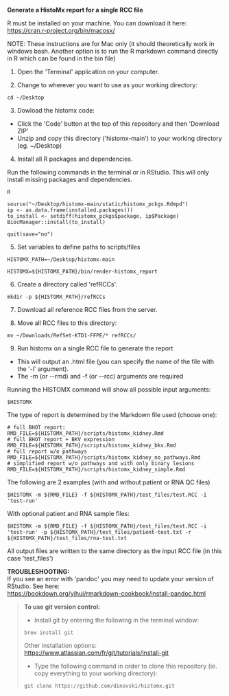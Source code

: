 **Generate a HistoMx report for a single RCC file**

R must be installed on your machine. You can download it here:  
https://cran.r-project.org/bin/macosx/

NOTE: These instructions are for Mac only (it should theoretically work in windows bash. Another option is to run the R markdown command directly in R which can be found in the bin file) 

1. Open the 'Terminal' application on your computer.

2. Change to wherever you want to use as your working directory:
```
cd ~/Desktop
```

3. Dowload the histomx code:  
* Click the 'Code' button at the top of this repository and then 'Download ZIP'
* Unzip and copy this directory ('histomx-main') to your working directory (eg. ~/Desktop)

4. Install all R packages and dependencies.  

Run the following commands in the terminal or in RStudio. This will only install missing packages and dependencies.  

```
R

source("~/Desktop/histomx-main/static/histomx_pckgs.Rdmpd")
ip <- as.data.frame(installed.packages())
to_install <- setdiff(histomx_pckgs$package, ip$Package)
BiocManager::install(to_install) 

quit(save="no")
```

5. Set variables to define paths to scripts/files
```
HISTOMX_PATH=~/Desktop/histomx-main  

HISTOMX=${HISTOMX_PATH}/bin/render-histomx_report  
```

6. Create a directory called 'refRCCs'.
```
mkdir -p ${HISTOMX_PATH}/refRCCs
```

7. Download all reference RCC files from the server.  

8. Move all RCC files to this directory:
```
mv ~/Downloads/RefSet-KTD1-FFPE/* refRCCs/
```

9. Run histomx on a single RCC file to generate the report
* This will output an .html file (you can specify the name of the file with the '-i' argument).
* The -m (or --rmd) and -f (or --rcc) arguments are required

Running the HISTOMX command will show all possible input arguments:
```
$HISTOMX
```

The type of report is determined by the Markdown file used (choose one):
```
# full BHOT report:
RMD_FILE=${HISTOMX_PATH}/scripts/histomx_kidney.Rmd
# full BHOT report + BKV expression
RMD_FILE=${HISTOMX_PATH}/scripts/histomx_kidney_bkv.Rmd
# full report w/o pathways
RMD_FILE=${HISTOMX_PATH}/scripts/histomx_kidney_no_pathways.Rmd
# simplified report w/o pathways and with only binary lesions
RMD_FILE=${HISTOMX_PATH}/scripts/histomx_kidney_simple.Rmd
```

The following are 2 examples (with and without patient or RNA QC files)
```
$HISTOMX -m ${RMD_FILE} -f ${HISTOMX_PATH}/test_files/test.RCC -i 'test-run'
```
With optional patient and RNA sample files:
```
$HISTOMX -m ${RMD_FILE} -f ${HISTOMX_PATH}/test_files/test.RCC -i 'test-run' -p ${HISTOMX_PATH}/test_files/patient-test.txt -r ${HISTOMX_PATH}/test_files/rna-test.txt
```
All output files are written to the same directory as the input RCC file (in this case 'test_files')


**TROUBLESHOOTING:**  
If you see an error with 'pandoc' you may need to update your version of RStudio. See here:  
https://bookdown.org/yihui/rmarkdown-cookbook/install-pandoc.html

> **To use git version control:**
> * Install git by entering the following in the terminal window:
> ```
> brew install git
> ```
> Other installation options: https://www.atlassian.com/fr/git/tutorials/install-git
>
> * Type the following command in order to clone this repository (ie. copy everything to your working directory):
> ```
> git clone https://github.com/dinovski/histomx.git
> ```


